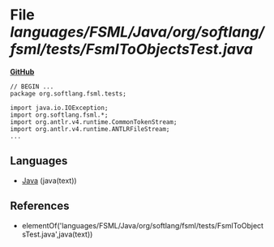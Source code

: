 # File _languages/FSML/Java/org/softlang/fsml/tests/FsmlToObjectsTest.java_
**[GitHub](https://github.com/softlang/yas/blob/master/languages/FSML/Java/org/softlang/fsml/tests/FsmlToObjectsTest.java)**
```
// BEGIN ...
package org.softlang.fsml.tests;

import java.io.IOException;
import org.softlang.fsml.*;
import org.antlr.v4.runtime.CommonTokenStream;
import org.antlr.v4.runtime.ANTLRFileStream;
...
```

## Languages
* [Java](../languages/Java.md) (java(text))

## References
* elementOf('languages/FSML/Java/org/softlang/fsml/tests/FsmlToObjectsTest.java',java(text))
